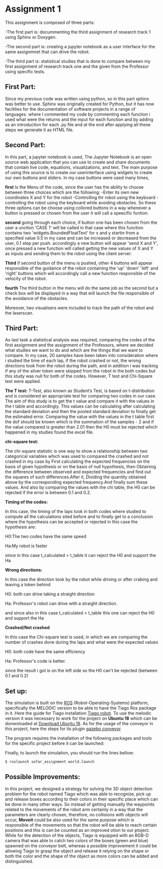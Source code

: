 Assignment 1
=============
This assignment is composed of three parts:

-The first part is: docummenting the third assignment of research track 1 using Sphinx or Doxygen.

-The second part is: creating a jupyter notebook as a user interface for the same assignmnet that can drive the robot.

-The third part is: statistical studies that is done to compare between my first assignment of research track one and the given from the Professor using specific tests.

First Part:
----------
Since my previous code was written using python, so in this part sphinx was better to use.
Sphinx was originally created for Python, but it has now facilities for the documentation of software projects in a range of languages.
where I commented my code by commenting each function i used what were the returns and the input for each function and by adding as an introduction for each .py file and at the end after applying all these steps we generate it as HTML file.

Second Part:
------------
In this part, a jupyter notebook is used, The Jupyter Notebook is an open source web application that you can use to create and share documents that contain live code, equations, visualizations, and text.
The main purpose of using this source is to create our userinterface using widgets to create our own buttons and sliders.
In my case buttons were used many times,

**first** Is the Menu of the code, since the user has the ability to choose between three choices which are the following:
-Enter its own new coordinates X and Y for the robot 
-Controlling thr robot using the keyboard
-controlling the robot using the keyboard while avoiding obstacles.
So these three options can be choose using collored buttons in a way whenever a button is pressed or chosen from the user it will call a speecific funtion.

**second** going through each choice, if button one has been chosen from the user a unction 'CASE 1' will be called in that case where this function contains two  'widgets.BoundedFloatText' for x and y startin from a specified value 0.5 in my case and can be increased or decreased from the user, 0.1 step per push.
accordingly a new button will appear 'send X and Y', once pressed a new function will called getting the new values of X and Y as inputs and sending them to the robot using the client server.

**Third** if second button of the menu is pushed, other 4 buttons will appear responsible of the guidance of the robot containing the 'up' 'down' 'left' and 'right' buttons which will accordingly call a new function responsible of the velocity of the robot.

**fourth** The third button in the menu will do the same job as the second but a check box will be displayed in a way that will launch the file responsible of the avoidance of the obstacles.

Moreover, two visualisers were included to track the path of the robot and the laserscan.

Third Part:
-----------
As last task a statistical analysis was required, comparing the codes of the first assignment and the assignment of the Professors, where we decided what studies we want to do and which are the things that we want to compare.
In my case, 20 samples have been taken into consideration where i studied the time of each lap, if the robot crashed or not, the wrong directions took from the robot during the path, and in addition i was tracking if any of the silver token were skipped from the robot in the both codes but this study was null for both of the codes.
However, T test and Chi-Square test were applied.

**The T test:**
T-Test, also known as Student’s Test, is based on t-distribution and is considered an appropriate test for comparing two codes in our case.
The aim of this study is to get the t value and compare it with the values in the t table and  accordingly.
This values can be calculating after calculating the standard deviation and then the pooled standard deviation to finally get the estimated error. Comparing the value with the values in the t table first the dof should be known which is the summation of the samples - 2 and if the value compared is greater than 2.01 then the H0 must be rejected which happened in my studies found the excel file.

**chi-square test:**

The chi-square statistic is one way to show a relationship between two categorical variables which was used to compared the crashed and not crashed in my case by First  calculating the expected frequencies on the basis of given hypothesis or on the basis of null hypothesis, then Obtaining the difference between observed and expected frequencies and find out the squares of such differences.After it, Dividing the quantity obtained above by the corresponding expected frequency.And finally sum these values. And also by comparing the values with the chi table, the H0 can be rejected if the error is between 0.1 and 0.2.

**Timing of the codes:**

In this case, the timing of the laps took in both codes where studied to compute all the calculations sited before and to finally get to a conclusion where the hypothesis can be accepted or rejected
in this case the hypothesis are:

H0:The two codes have the same speed

Ha:My robot is faster

since in this case t_calculated > t_table it can reject the H0 and support the Ha

**Wrong directions:**

In this case the direction took by the robot while driving or after crabing and leaving a token behind

H0: both can drive taking a straight direction

Ha: Professor's robot can drive with a straight direction.

and since also in this case t_calculated > t_table this one can reject the H0 and support the Ha

**Crashed/Not crashed**

In this case the Chi-square test is used, in which we are comparing the number of crashes done during the laps and what were the expected values

H0: both code have the same efficiency

Ha: Professor's code is better.

since the result i got is on the left side so the H0 can't be rejected (between 0.1 and 0.2)









Set up:
-------
The simulation is built on the [ROS](http://wiki.ros.org/) (Robot-Operating-Systems) platform, specifically the MELODIC version to be able to have the Tiago Ros package in it. Here the guide for Tiago installation [Tiago robot](http://wiki.ros.org/). To use the melodic version it was necessary to work for the project on **Ubuntu 18** which can be donwoloaded at [Download Ubuntu 18](https://releases.ubuntu.com/18.04/). As for the usage of the conveyor in this project, here the steps for its plugin [gazebo conveyor](https://github.com/rokokoo/gazebo-conveyor)

The program requires the installation of the following packages and tools for the specific project before it can be launched:





Finally, to launch the simulation, you should run the lines bellow:

```bash
$ roslaunch sofar_assignment world.launch 
```

Possible Improvements:
----------------------
In this project, we designed a strategy for solving the 3D object detection problem for the robot named Tiago which was able to recognize, pick up and release boxes according to their colors in their specific place which can be done in many other ways. So instead of getting manually the waypoints related to the movements of the robot arm certainly in a way that the parameters are clearly chosen, therefore, no collisions with objects will occur, **Moveit** could be also used for the same purpose which is responsible of the movements so that the robot will be able to reach certain positions and this is can be counted as an improved otion to our ptoject.
While for the detection of the objects, Tiago is equipped with an RGB-D camera that was able to catch two colors of the boxes (green and blue) spawned on the conveyor belt, whereas a possible improvement it could be allowing Tiago to grasp the object and release it relying on the shape or both the color and the shape of the object as more colors can be added and distinguished.
